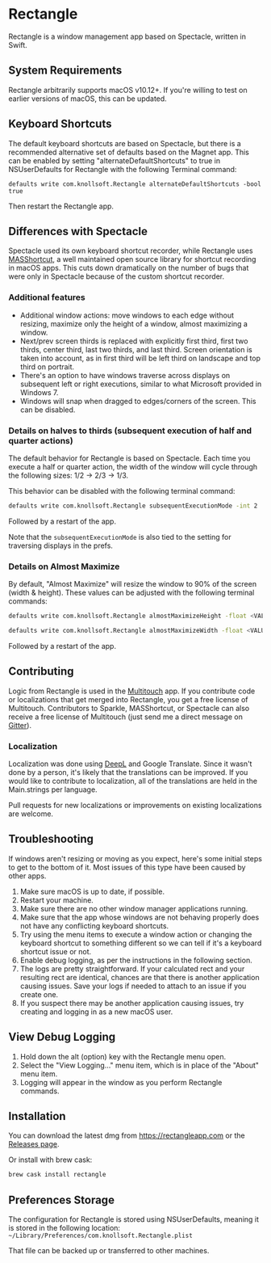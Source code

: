 # Rectangle

Rectangle is a window management app based on Spectacle, written in Swift.

## System Requirements
Rectangle arbitrarily supports macOS v10.12+. If you're willing to test on earlier versions of macOS, this can be updated.

## Keyboard Shortcuts
The default keyboard shortcuts are based on Spectacle, but there is a recommended alternative set of defaults based on the Magnet app. This can be enabled by setting "alternateDefaultShortcuts" to true in NSUserDefaults for Rectangle with the following Terminal command:

`defaults write com.knollsoft.Rectangle alternateDefaultShortcuts -bool true`

Then restart the Rectangle app. 

## Differences with Spectacle
Spectacle used its own keyboard shortcut recorder, while Rectangle uses [MASShortcut](https://github.com/shpakovski/MASShortcut), a well maintained open source library for shortcut recording in macOS apps. This cuts down dramatically on the number of bugs that were only in Spectacle because of the custom shortcut recorder. 

### Additional features
* Additional window actions: move windows to each edge without resizing, maximize only the height of a window, almost maximizing a window. 
* Next/prev screen thirds is replaced with explicitly first third, first two thirds, center third, last two thirds, and last third. Screen orientation is taken into account, as in first third will be left third on landscape and top third on portrait.
* There's an option to have windows traverse across displays on subsequent left or right executions, similar to what Microsoft provided in Windows 7.
* Windows will snap when dragged to edges/corners of the screen. This can be disabled.

### Details on halves to thirds (subsequent execution of half and quarter actions)
The default behavior for Rectangle is based on Spectacle. Each time you execute a half or quarter action, the width of the window will cycle through the following sizes: 1/2 -> 2/3 -> 1/3.

This behavior can be disabled with the following terminal command:

```bash
defaults write com.knollsoft.Rectangle subsequentExecutionMode -int 2
```

Followed by a restart of the app.

Note that the `subsequentExecutionMode` is also tied to the setting for traversing displays in the prefs.

### Details on Almost Maximize
By default, "Almost Maximize" will resize the window to 90% of the screen (width & height). These values can be adjusted with the following terminal commands:

```bash
defaults write com.knollsoft.Rectangle almostMaximizeHeight -float <VALUE_BETWEEN_0_&_1>
```

```bash
defaults write com.knollsoft.Rectangle almostMaximizeWidth -float <VALUE_BETWEEN_0_&_1>
```

Followed by a restart of the app.

## Contributing
Logic from Rectangle is used in the [Multitouch](https://multitouch.app) app. If you contribute code or localizations that get merged into Rectangle, you get a free license of Multitouch. Contributors to Sparkle, MASShortcut, or Spectacle can also receive a free license of Multitouch (just send me a direct message on [Gitter](https://gitter.im)). 

### Localization
Localization was done using [DeepL](https://www.deepl.com/translator) and Google Translate. Since it wasn't done by a person, it's likely that the translations can be improved. If you would like to contribute to localization, all of the translations are held in the Main.strings per language.

Pull requests for new localizations or improvements on existing localizations are welcome.

## Troubleshooting
If windows aren't resizing or moving as you expect, here's some initial steps to get to the bottom of it. Most issues of this type have been caused by other apps.
1. Make sure macOS is up to date, if possible.
1. Restart your machine.
1. Make sure there are no other window manager applications running.
1. Make sure that the app whose windows are not behaving properly does not have any conflicting keyboard shortcuts.
1. Try using the menu items to execute a window action or changing the keyboard shortcut to something different so we can tell if it's a keyboard shortcut issue or not.
1. Enable debug logging, as per the instructions in the following section.
1. The logs are pretty straightforward. If your calculated rect and your resulting rect are identical, chances are that there is another application causing issues. Save your logs if needed to attach to an issue if you create one.
1. If you suspect there may be another application causing issues, try creating and logging in as a new macOS user.

## View Debug Logging
1. Hold down the alt (option) key with the Rectangle menu open. 
1. Select the "View Logging..." menu item, which is in place of the "About" menu item.
1. Logging will appear in the window as you perform Rectangle commands.

## Installation
You can download the latest dmg from https://rectangleapp.com or the [Releases page](https://github.com/rxhanson/Rectangle/releases).

Or install with brew cask:

```bash
brew cask install rectangle
```

## Preferences Storage
The configuration for Rectangle is stored using NSUserDefaults, meaning it is stored in the following location:
`~/Library/Preferences/com.knollsoft.Rectangle.plist`

That file can be backed up or transferred to other machines.
